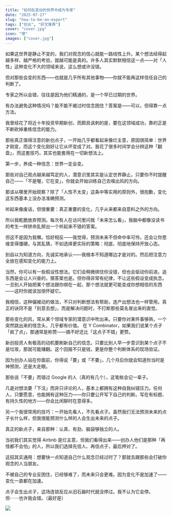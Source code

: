 ```yaml
---
title: "如何在变动的世界中成为专家"
date: "2025-07-27"
slug: "how-to-be-an-expert"
tags: ["创业", "好文推荐"]
cover: "cover.jpg"
icon: "😎"
images: ["cover.jpg"]
---
```

如果这世界是静止不变的，我们对观念的信心就能一路线性上升。某个想法经得起越多样、越严格的考验，就越可能是真的。许多人其实默默相信这一点——对「人性」这种变化不大的领域来说，这么想或许没错。



但对那些会变的东西——也就是几乎所有其他事物——你就不能再这样信任自己的判断了。



专家之所以会错，往往是因为他们精通的，是一个早已过期的世界。



有办法避免这种情况吗？能不能不被过时信念困住？答案是——可以，但得靠一点方法。



我曾经花了将近十年投资早期新创，而颇具讽刺的是，要在这领域成功，靠的正是不断砍掉重练信念的能力。



那些真正值得注意的新创点子，一开始几乎都看起来像烂主意，原因很简单：世界才刚变，而这个变化刚好让它从坏变成了对。我花了很多时间学会分辨这种「翻盘」，而这套技巧，其实也能套用在一切新想法上。



第一步，养成一种信念：世界一定会变。



那些对自己观点越来越笃定的人，潜意识里其实是认定世界静止。只要你不时提醒自己——「不是喔，它在变」，你就会开始训练自己去嗅出风的方向。



那该从哪里开始观察？除了「人性不太变」这条中等实用的原则外，很抱歉，变化这东西基本上没办法准确预测。



听起来像废话，但很重要：真正重要的变化，几乎从来都来自意料之外的方向。



所以我乾脆放弃预测。每次有人在访问里问我「未来怎么看」，我脑中都像没读书的考生一样拼命乱掰出一个听起来不错的答案。



但这不是因为我懒。恰好相反——我觉得，预测未来不但命中率可怜，还会让你思维变得僵硬。与其乱猜，不如选择更实际的策略：彻底、彻底地保持开放心态。



别自以为知道方向，先诚实地承认——我根本不知道哪边才是对的。然后把注意力全放在感知变化的能力上。



当然，你可以有一些假设性想法。它们会稍微绑住你没错，但也会驱动你前进。追东西是会让人兴奋的，猜答案也是。但你得非常有纪律，不让这些假设变成执念。
一旦别人开始把某个想法跟你绑在一起，那个想法就更可能变成你想相信的东西——这时你就该加倍怀疑它。



我相信，这种偏被动的做法，不只对判断想法有帮助，连产出想法也一样管用。真正的诀窍不是「刻意去想」，而是解决问题时，不打断那些莫名冒出来的直觉。



那些变化的风，常从某个领域专家的潜意识中吹出来。只要你对某件事够熟，一个突然跳出来的怪念头，几乎都有价值。
在 Y Combinator，如果我们说某个点子「疯了点」，那通常是称赞——搞不好还比「这点子不错」更赞。



新创投资人有极高的动机要刷新自己的信念。只要比别人早一步意识到某个点子不是垃圾，那就可能赚翻。这个回报不只是钱，更是你整个判断体系的现场验证。



因为创办人站在你面前，你得说「要」或「不要」，几个月后你就会知道你当时是神预测，还是大走眼。



那些说「不要」而错过 Google 的人（真的有几个），这笔帐会记一辈子。



凡是对想法要「下注」而非只评论的人，基本上都拥有这种自我纠错压力。任何人，只要愿意，也能拥有这种压力——你只要公开写下自己的判断。写在有标题、有持久性的地方——你会比闲聊时在意得多。



另一个我很常用的技巧：一开始先看人，不先看点子。虽然我们无法预测未来的点子长什么样，但我很能预测什么样的人会生出未来的点子。



真正的新点子，来自那种：认真、有劲、脑袋够独立的人。



当初我们其实觉得 Airbnb 是烂主意，但我们看得出来——创办人他们是那种「再怪都不会怕」的人，所以我们选择先信人、再信点子，最后押对了。



这招其实通用：想要快一点知道自己什么观念已经过时了？那就去跟那些会打破你观念的人当朋友。



不被自己的专业反困住，已经够难了，而未来只会更难。因为变化不是加速了——变化一直都在加速。



点子会生出点子，这场连锁反应从旧石器时代就没停过。我不认为它会停。
但⋯⋯也许我会错。（最好是）




![](https://prod-files-secure.s3.us-west-2.amazonaws.com/112d0858-5090-4d34-a606-b75eb8d65fd2/46476355-9cf3-4e99-9b7a-3531bc426380/1000202064.png?X-Amz-Algorithm=AWS4-HMAC-SHA256&X-Amz-Content-Sha256=UNSIGNED-PAYLOAD&X-Amz-Credential=ASIAZI2LB466SLHNKOPS%2F20250801%2Fus-west-2%2Fs3%2Faws4_request&X-Amz-Date=20250801T081945Z&X-Amz-Expires=3600&X-Amz-Security-Token=IQoJb3JpZ2luX2VjEL%2F%2F%2F%2F%2F%2F%2F%2F%2F%2F%2FwEaCXVzLXdlc3QtMiJGMEQCIAzlm3v9Mbw5ttP8DijIDHvRwERxxaFrW5ghQq0JFQxXAiBlQ97vA3xWweh36ytHTGTh9GVVjVVbxuTEkK6x2QLd0SqIBAjo%2F%2F%2F%2F%2F%2F%2F%2F%2F%2F8BEAAaDDYzNzQyMzE4MzgwNSIM1TuQKJ9PC%2FfEfIBOKtwD6f5YZ%2Fen4F2jAbTK9mYvdwZa6kZtLhB4Y4Q0l9rASBJGJxFlNn4ljNnFJAsLbMOMSmSOa3SD16LudcLb66V027uawnfVmKeyZGQzxlgZAkVpEDR5oieOBW%2FKggibmUGm73q8yUY9NZ%2FprAOKISHvHK475d2Nx6sB9bKCsru6JfnmleYwXKuB25xQvxWTqAnjn0D3DZjHcVKxbNppdct2zkZA%2FtCBcAnKW1%2FyaiZUevHAtxhp9lcq9%2Fw5mNq3wOJLW9YMqgzPijdrFBUnL7uWkxFVplQeuQpUgLp1nLp70vvUDSYrfXCi7736d%2BvyaCzURp6i0nc5CSWvn1gFXlK6seDZrMLT%2B2tWV9vJimF3%2FeNVAV7rMWMZD8o7zIC8P%2BhWnw35Een9OFc5uyf6%2BmTQJLBm1uyxt5yx6JCHxAblH%2B1UeI9nM0HgfH%2BtbXB5%2Bx1Fsyccn9QThPYvM%2FU8EwIIDL4C31EW4z1%2BAVWovBYb291Qv1OKqcEfiQBZ9ZA37rSoe4nAecmKzMS7%2BaxgWwbNKyVeocpsl01Ll6z13QmHgtyYX%2BNsR8FH5enadRnTwQqQbxy9yokpJM686ePE%2FxXcCjlMVO0pN1CrQ5gfv2sSh4YDW8cqf0uWqBTKoSowoNKxxAY6pgGQ7VoWPpKHBCagQ9LAriuzT59aHy%2B%2FPt%2Br%2BtuhDxe8NZYQvPx5RDucqg%2Bsi2zaZc4kIsy3rbMnHuctP5YcklCQJQrT5%2BDGuBYMl1TwvHbtbmRIq6JoGUsapHgck2AKSbHl1x9zn9uaESsD7%2BhkkmI3n%2FytPbNyNa8epqJpOOxeZ9mL3IO7mCrjjZQox300ruLbU5MBFfd4NYHAJU9RkeJT61r4o1pA&X-Amz-Signature=0f9f21ed6e925a69c6855b6e2d4434af0c8d23bdd4489e2ba3cdbac2475d06a3&X-Amz-SignedHeaders=host&x-amz-checksum-mode=ENABLED&x-id=GetObject)

